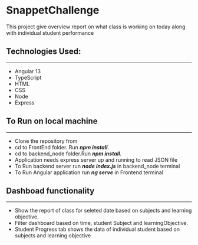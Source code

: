 # SnappetChallenge

This project give overview report on  what class is working on today along with individual student performance

## Technologies Used:
 *** 

 * Angular 13
 * TypeScript
 * HTML
 * CSS
 * Node
 * Express
 
 ## To Run on local machine
 *** 

  * Clone the repository from 
  * cd to FrontEnd folder. Run  ***npm install***.
  * cd to backend_node folder.Run ***npm install***.
  * Application needs express server up and running to read JSON file
  * To Run backend server run  ***node index.js*** in  backend_node terminal
  * To Run Angular application run ***ng serve*** in Frontend  terminal

  ## Dashboad functionality
  ***
   * Show the report of class for seleted date based on subjects and learning objective.
   * Filter  dashboard based on time, student Subject and learningObjective.
   * Student Progress  tab shows the data of individual student based on subjects and learning objective
   
   
 
 
